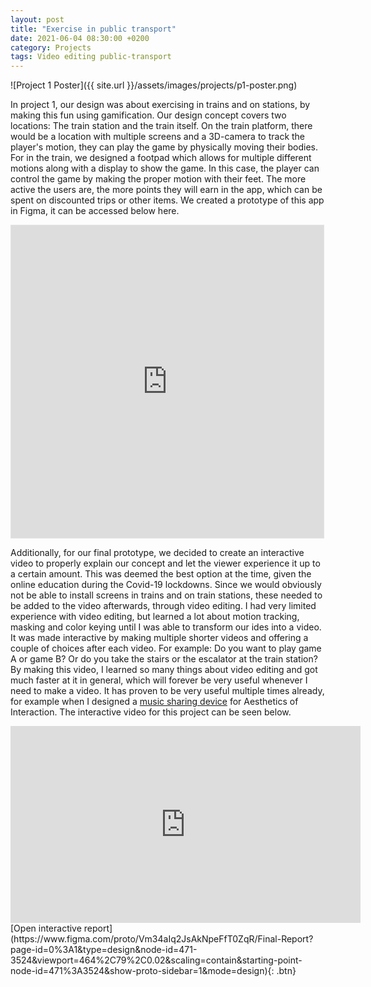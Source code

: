 ```yaml
---
layout: post
title: "Exercise in public transport"
date: 2021-06-04 08:30:00 +0200
category: Projects
tags: Video editing public-transport
---
```


![Project 1 Poster]({{ site.url }}/assets/images/projects/p1-poster.png)

In project 1, our design was about exercising in trains and on stations, by making this fun using gamification. Our design concept covers two locations: The train station and the train itself. On the train platform, there would be a location with multiple screens and a 3D-camera to track the player's motion, they can play the game by physically moving their bodies. For in the train, we designed a footpad which allows for multiple different motions along with a display to show the game. In this case, the player can control the game by making the proper motion with their feet. The more active the users are, the more points they will earn in the app, which can be spent on discounted trips or other items. We created a prototype of this app in Figma, it can be accessed below here.

<iframe style="border: 1px solid rgba(0, 0, 0, 0.1);" width="500" height="500" src="https://www.figma.com/embed?embed_host=share&url=https%3A%2F%2Fwww.figma.com%2Fproto%2F0OEB750oXTF3FHEov1u7JV%2FApp%3Fpage-id%3D0%253A1%26node-id%3D15%253A0%26viewport%3D690%252C52%252C0.07%26scaling%3Dscale-down%26starting-point-node-id%3D15%253A0" allowfullscreen></iframe>

Additionally, for our final prototype, we decided to create an interactive video to properly explain our concept and let the viewer experience it up to a certain amount. This was deemed the best option at the time, given the online education during the Covid-19 lockdowns. Since we would obviously not be able to install screens in trains and on train stations, these needed to be added to the video afterwards, through video editing. I had very limited experience with video editing, but learned a lot about motion tracking, masking and color keying until I was able to transform our ides into a video. It was made interactive by making multiple shorter videos and offering a couple of choices after each video. For example: Do you want to play game A or game B? Or do you take the stairs or the escalator at the train station? By making this video, I learned so many things about video editing and got much faster at it in general, which will forever be very useful whenever I need to make a video. It has proven to be very useful multiple times already, for example when I designed a [music sharing device](https://youtu.be/0ehKKDhynrA) for Aesthetics of Interaction. The interactive video for this project can be seen below.

<iframe width="560" height="315" src="https://www.youtube-nocookie.com/embed/wqrcsMZp7mU" title="YouTube video player" frameborder="0" allow="accelerometer; autoplay; clipboard-write; encrypted-media; gyroscope; picture-in-picture" allowfullscreen></iframe>


<br />
[Open interactive report](https://www.figma.com/proto/Vm34aIq2JsAkNpeFfT0ZqR/Final-Report?page-id=0%3A1&type=design&node-id=471-3524&viewport=464%2C79%2C0.02&scaling=contain&starting-point-node-id=471%3A3524&show-proto-sidebar=1&mode=design){: .btn}

<br />